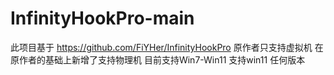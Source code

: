 # InfinityHookPro-main
此项目基于 https://github.com/FiYHer/InfinityHookPro
原作者只支持虚拟机
在原作者的基础上新增了支持物理机
目前支持Win7-Win11 支持win11 任何版本
